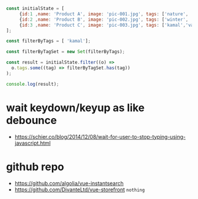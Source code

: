 

```js
const initialState = [
     {id:1 ,name: 'Product A', image: 'pic-001.jpg', tags: ['nature', 'camping', 'outdoor']},
     {id:2 ,name: 'Product B', image: 'pic-002.jpg', tags: ['winter', 'hiking', 'camping', 'snow']},
     {id:3 ,name: 'Product C', image: 'pic-003.jpg', tags: ['kamal','vacation', 'family', 'kids', 'river', 'lake', 'fishing']}
];

const filterByTags = [ 'kamal'];

const filterByTagSet = new Set(filterByTags);

const result = initialState.filter((o) =>
  o.tags.some((tag) => filterByTagSet.has(tag))
);

console.log(result);
```


# wait  keydown/keyup as like debounce

* https://schier.co/blog/2014/12/08/wait-for-user-to-stop-typing-using-javascript.html


# github repo

* https://github.com/algolia/vue-instantsearch
* https://github.com/DivanteLtd/vue-storefront `nothing`
